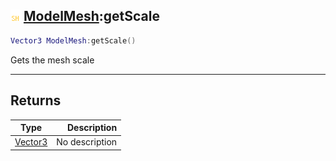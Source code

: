## ![shared](../../.gitbook/assets/shared.png) [ModelMesh](https://iaswiki.rawr.dev/readme/modelmesh):getScale

```lua
Vector3 ModelMesh:getScale()
```

Gets the mesh scale

------
## Returns

| Type   | Description |
| ------ | ----------: |
| [Vector3](https://iaswiki.rawr.dev/readme/vector3) | No description |

